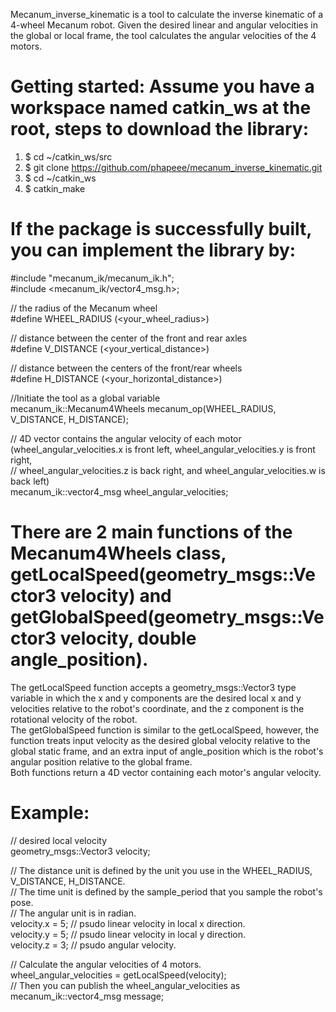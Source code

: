Mecanum_inverse_kinematic is a tool to calculate the inverse kinematic of a 4-wheel Mecanum robot. Given the desired linear and angular velocities in the global or local frame, the tool calculates the angular velocities of the 4 motors.

# Getting started: Assume you have a workspace named catkin_ws at the root, steps to download the library:
  1. $ cd ~/catkin_ws/src
  2. $ git clone https://github.com/phapeee/mecanum_inverse_kinematic.git
  3. $ cd ~/catkin_ws
  4. $ catkin_make
# If the package is successfully built, you can implement the library by:
  #include "mecanum_ik/mecanum_ik.h";  
  #include <mecanum_ik/vector4_msg.h>;
  
  // the radius of the Mecanum wheel<br/>
  #define WHEEL_RADIUS (<your_wheel_radius>)    
  
  // distance between the center of the front and rear axles<br/>
  #define V_DISTANCE (<your_vertical_distance>)  
  
  // distance between the centers of the front/rear wheels<br/>
  #define H_DISTANCE (<your_horizontal_distance>)  

  //Initiate the tool as a global variable<br/>
  mecanum_ik::Mecanum4Wheels mecanum_op(WHEEL_RADIUS, V_DISTANCE, H_DISTANCE);
  
  // 4D vector contains the angular velocity of each motor (wheel_angular_velocities.x is front left, wheel_angular_velocities.y is front right,<br/> 
  // wheel_angular_velocities.z is back right, and wheel_angular_velocities.w is back left)<br/>
  mecanum_ik::vector4_msg wheel_angular_velocities;

# There are 2 main functions of the Mecanum4Wheels class, getLocalSpeed(geometry_msgs::Vector3 velocity) and getGlobalSpeed(geometry_msgs::Vector3 velocity, double angle_position).
The getLocalSpeed function accepts a geometry_msgs::Vector3 type variable in which the x and y components are the desired local x and y velocities relative to the robot's coordinate, and the z component is the rotational velocity of the robot.<br/>
The getGlobalSpeed function is similar to the getLocalSpeed, however, the function treats input velocity as the desired global velocity relative to the global static frame, and an extra input of angle_position which is the robot's angular position relative to the global frame.<br/>
Both functions return a 4D vector containing each motor's angular velocity.
# Example:
  // desired local velocity<br/> 
  geometry_msgs::Vector3 velocity;
  
  // The distance unit is defined by the unit you use in the WHEEL_RADIUS, V_DISTANCE, H_DISTANCE.<br/>
  // The time unit is defined by the sample_period that you sample the robot's pose.<br/> 
  // The angular unit is in radian.<br/>
  velocity.x = 5;  // psudo linear velocity in local x direction.<br/>
  velocity.y = 5;  // psudo linear velocity in local y direction.<br/>
  velocity.z = 3;  // psudo angular velocity.<br/>
  
  // Calculate the angular velocities of 4 motors.<br/>
  wheel_angular_velocities = getLocalSpeed(velocity);<br/>
  // Then you can publish the wheel_angular_velocities as mecanum_ik::vector4_msg message;
